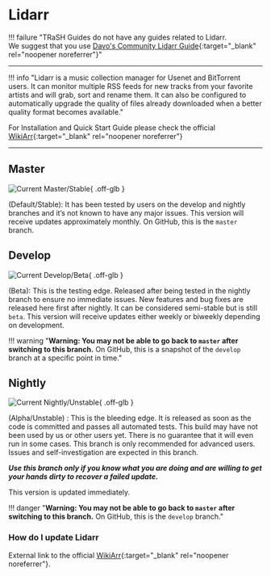 # Lidarr

!!! failure "TRaSH Guides do not have any guides related to Lidarr.<br>We suggest that you use [Davo's Community Lidarr Guide](https://wiki.servarr.com/lidarr/community-guide "Like TRaSH Guides, but Davo for Lidarr"){:target="\_blank" rel="noopener noreferrer"}"

---

!!! info "Lidarr is a music collection manager for Usenet and BitTorrent users. It can monitor multiple RSS feeds for new tracks from your favorite artists and will grab, sort and rename them. It can also be configured to automatically upgrade the quality of files already downloaded when a better quality format becomes available."

For Installation and Quick Start Guide please check the official [WikiArr](https://wiki.servarr.com/en/lidarr){:target="\_blank" rel="noopener noreferrer"}

---

## Master

![Current Master/Stable](https://img.shields.io/badge/dynamic/json?color=4051B5&style=for-the-badge&label=Master&query=%24%5B0%5D.version&url=https://lidarr.servarr.com/v1/update/master/changes){ .off-glb }

(Default/Stable): It has been tested by users on the develop and nightly branches and it’s not known to have any major issues. This version will receive updates approximately monthly. On GitHub, this is the `master` branch.

## Develop

![Current Develop/Beta](https://img.shields.io/badge/dynamic/json?color=4051B5&style=for-the-badge&label=Develop&query=%24%5B0%5D.version&url=https://lidarr.servarr.com/v1/update/develop/changes){ .off-glb }

(Beta): This is the testing edge. Released after being tested in the nightly branch to ensure no immediate issues. New features and bug fixes are released here first after nightly. It can be considered semi-stable but is still `beta`. This version will receive updates either weekly or biweekly depending on development.

!!! warning "**Warning: You may not be able to go back to `master` after switching to this branch.** On GitHub, this is a snapshot of the `develop` branch at a specific point in time."

## Nightly

![Current Nightly/Unstable](https://img.shields.io/badge/dynamic/json?color=4051B5&style=for-the-badge&label=Nightly&query=%24%5B0%5D.version&url=https://lidarr.servarr.com/v1/update/nightly/changes){ .off-glb }

(Alpha/Unstable) : This is the bleeding edge. It is released as soon as the code is committed and passes all automated tests. This build may have not been used by us or other users yet. There is no guarantee that it will even run in some cases. This branch is only recommended for advanced users. Issues and self-investigation are expected in this branch.

**_Use this branch only if you know what you are doing and are willing to get your hands dirty to recover a failed update._**

This version is updated immediately.

!!! danger "**Warning: You may not be able to go back to `master` after switching to this branch.** On GitHub, this is the `develop` branch."

### How do I update Lidarr

External link to the official [WikiArr](https://wiki.servarr.com/en/lidarr/faq#how-do-i-update-lidarr){:target="\_blank" rel="noopener noreferrer"}.
